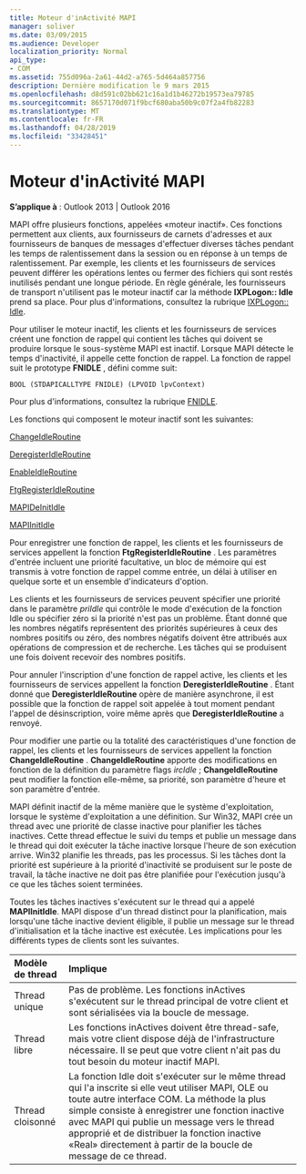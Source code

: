 ```yaml
---
title: Moteur d'inActivité MAPI
manager: soliver
ms.date: 03/09/2015
ms.audience: Developer
localization_priority: Normal
api_type:
- COM
ms.assetid: 755d096a-2a61-44d2-a765-5d464a857756
description: Dernière modification le 9 mars 2015
ms.openlocfilehash: d8d591c02bb621c16a1d1b46272b19573ea79785
ms.sourcegitcommit: 8657170d071f9bcf680aba50b9c07f2a4fb82283
ms.translationtype: MT
ms.contentlocale: fr-FR
ms.lasthandoff: 04/28/2019
ms.locfileid: "33428451"
---
```

# <a name="mapi-idle-engine"></a>Moteur d'inActivité MAPI

  
  
**S’applique à** : Outlook 2013 | Outlook 2016 
  
MAPI offre plusieurs fonctions, appelées «moteur inactif». Ces fonctions permettent aux clients, aux fournisseurs de carnets d'adresses et aux fournisseurs de banques de messages d'effectuer diverses tâches pendant les temps de ralentissement dans la session ou en réponse à un temps de ralentissement. Par exemple, les clients et les fournisseurs de services peuvent différer les opérations lentes ou fermer des fichiers qui sont restés inutilisés pendant une longue période. En règle générale, les fournisseurs de transport n'utilisent pas le moteur inactif car la méthode **IXPLogon:: Idle** prend sa place. Pour plus d'informations, consultez la rubrique [IXPLogon:: Idle](ixplogon-idle.md).
  
Pour utiliser le moteur inactif, les clients et les fournisseurs de services créent une fonction de rappel qui contient les tâches qui doivent se produire lorsque le sous-système MAPI est inactif. Lorsque MAPI détecte le temps d'inactivité, il appelle cette fonction de rappel. La fonction de rappel suit le prototype **FNIDLE** , défini comme suit: 
  
 `BOOL (STDAPICALLTYPE FNIDLE) (LPVOID lpvContext)`
  
Pour plus d'informations, consultez la rubrique [FNIDLE](fnidle.md).
  
Les fonctions qui composent le moteur inactif sont les suivantes:
  
[ChangeIdleRoutine](changeidleroutine.md)
  
[DeregisterIdleRoutine](deregisteridleroutine.md)
  
[EnableIdleRoutine](enableidleroutine.md)
  
[FtgRegisterIdleRoutine](ftgregisteridleroutine.md)
  
[MAPIDeInitIdle](mapideinitidle.md)
  
[MAPIInitIdle](mapiinitidle.md)
  
Pour enregistrer une fonction de rappel, les clients et les fournisseurs de services appellent la fonction **FtgRegisterIdleRoutine** . Les paramètres d'entrée incluent une priorité facultative, un bloc de mémoire qui est transmis à votre fonction de rappel comme entrée, un délai à utiliser en quelque sorte et un ensemble d'indicateurs d'option. 
  
Les clients et les fournisseurs de services peuvent spécifier une priorité dans le paramètre _priIdle_ qui contrôle le mode d'exécution de la fonction Idle ou spécifier zéro si la priorité n'est pas un problème. Étant donné que les nombres négatifs représentent des priorités supérieures à ceux des nombres positifs ou zéro, des nombres négatifs doivent être attribués aux opérations de compression et de recherche. Les tâches qui se produisent une fois doivent recevoir des nombres positifs. 
  
Pour annuler l'inscription d'une fonction de rappel active, les clients et les fournisseurs de services appellent la fonction **DeregisterIdleRoutine** . Étant donné que **DeregisterIdleRoutine** opère de manière asynchrone, il est possible que la fonction de rappel soit appelée à tout moment pendant l'appel de désinscription, voire même après que **DeregisterIdleRoutine** a renvoyé. 
  
Pour modifier une partie ou la totalité des caractéristiques d'une fonction de rappel, les clients et les fournisseurs de services appellent la fonction **ChangeIdleRoutine** . **ChangeIdleRoutine** apporte des modifications en fonction de la définition du paramètre flags _ircIdle_ ; **ChangeIdleRoutine** peut modifier la fonction elle-même, sa priorité, son paramètre d'heure et son paramètre d'entrée. 
  
MAPI définit inactif de la même manière que le système d'exploitation, lorsque le système d'exploitation a une définition. Sur Win32, MAPI crée un thread avec une priorité de classe inactive pour planifier les tâches inactives. Cette thread effectue le suivi du temps et publie un message dans le thread qui doit exécuter la tâche inactive lorsque l'heure de son exécution arrive. Win32 planifie les threads, pas les processus. Si les tâches dont la priorité est supérieure à la priorité d'inactivité se produisent sur le poste de travail, la tâche inactive ne doit pas être planifiée pour l'exécution jusqu'à ce que les tâches soient terminées. 
  
Toutes les tâches inactives s'exécutent sur le thread qui a appelé **MAPIInitIdle**. MAPI dispose d'un thread distinct pour la planification, mais lorsqu'une tâche inactive devient éligible, il publie un message sur le thread d'initialisation et la tâche inactive est exécutée. Les implications pour les différents types de clients sont les suivantes.
  
|**Modèle de thread**|**Implique**|
|:-----|:-----|
|Thread unique  <br/> |Pas de problème. Les fonctions inActives s'exécutent sur le thread principal de votre client et sont sérialisées via la boucle de message.  <br/> |
|Thread libre  <br/> |Les fonctions inActives doivent être thread-safe, mais votre client dispose déjà de l'infrastructure nécessaire. Il se peut que votre client n'ait pas du tout besoin du moteur inactif MAPI.  <br/> |
|Thread cloisonné  <br/> |La fonction Idle doit s'exécuter sur le même thread qui l'a inscrite si elle veut utiliser MAPI, OLE ou toute autre interface COM. La méthode la plus simple consiste à enregistrer une fonction inactive avec MAPI qui publie un message vers le thread approprié et de distribuer la fonction inactive «Real» directement à partir de la boucle de message de ce thread.  <br/> |
   

